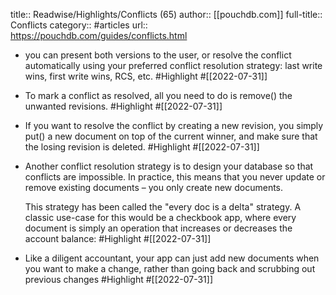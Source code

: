 title:: Readwise/Highlights/Conflicts (65)
author:: [[pouchdb.com]]
full-title:: Conflicts
category:: #articles
url:: https://pouchdb.com/guides/conflicts.html

- you can present both versions to the user, or resolve the conflict automatically using your preferred conflict resolution strategy: last write wins, first write wins, RCS, etc. #Highlight #[[2022-07-31]]
- To mark a conflict as resolved, all you need to do is remove() the unwanted revisions. #Highlight #[[2022-07-31]]
- If you want to resolve the conflict by creating a new revision, you simply put() a new document on top of the current winner, and make sure that the losing revision is deleted. #Highlight #[[2022-07-31]]
- Another conflict resolution strategy is to design your database so that conflicts are impossible. In practice, this means that you never update or remove existing documents – you only create new documents.
  
  This strategy has been called the "every doc is a delta" strategy. A classic use-case for this would be a checkbook app, where every document is simply an operation that increases or decreases the account balance: #Highlight #[[2022-07-31]]
- Like a diligent accountant, your app can just add new documents when you want to make a change, rather than going back and scrubbing out previous changes #Highlight #[[2022-07-31]]